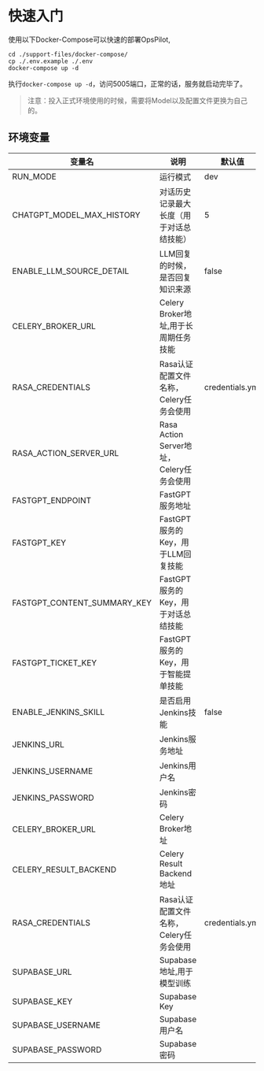 # 快速入门

使用以下Docker-Compose可以快速的部署OpsPilot,

```
cd ./support-files/docker-compose/
cp ./.env.example ./.env
docker-compose up -d
```

执行`docker-compose up -d`，访问5005端口，正常的话，服务就启动完毕了。

> 注意：投入正式环境使用的时候，需要将Model以及配置文件更换为自己的。

## 环境变量

| 变量名                         | 说明                               | 默认值             |
|-----------------------------|----------------------------------|-----------------|
| RUN_MODE                    | 运行模式                             | dev             |
| CHATGPT_MODEL_MAX_HISTORY   | 对话历史记录最大长度（用于对话总结技能）             | 5               |
| ENABLE_LLM_SOURCE_DETAIL    | LLM回复的时候，是否回复知识来源                | false           |
| CELERY_BROKER_URL           | Celery Broker地址,用于长周期任务技能        |                 |
| RASA_CREDENTIALS            | Rasa认证配置文件名称，Celery任务会使用         | credentials.yml |
| RASA_ACTION_SERVER_URL      | Rasa Action Server地址，Celery任务会使用 |                 |
| FASTGPT_ENDPOINT            | FastGPT服务地址                      |                 |
| FASTGPT_KEY                 | FastGPT服务的Key，用于LLM回复技能          |                 |
| FASTGPT_CONTENT_SUMMARY_KEY | FastGPT服务的Key，用于对话总结技能           |                 |
| FASTGPT_TICKET_KEY          | FastGPT服务的Key，用于智能提单技能           |                 |
| ENABLE_JENKINS_SKILL        | 是否启用Jenkins技能                    | false           |
| JENKINS_URL                 | Jenkins服务地址                      |                 |
| JENKINS_USERNAME            | Jenkins用户名                       |                 |
| JENKINS_PASSWORD            | Jenkins密码                        |                 |
| CELERY_BROKER_URL           | Celery Broker地址                  |                 |
| CELERY_RESULT_BACKEND       | Celery Result Backend地址          |                 |
| RASA_CREDENTIALS            | Rasa认证配置文件名称，Celery任务会使用         | credentials.yml |
| SUPABASE_URL                | Supabase地址,用于模型训练                |                 |
| SUPABASE_KEY                | Supabase Key                     |                 |
| SUPABASE_USERNAME           | Supabase用户名                      |                 |
| SUPABASE_PASSWORD           | Supabase密码                       |                 |